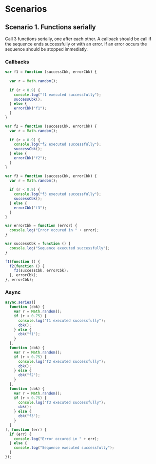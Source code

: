 # Scenarios

## Scenario 1. Functions serially
Call 3 functions serially, one after each other. A callback should be call if the sequence ends successfully or with an error.
If an error occurs the sequence should be stopped immediatly.

### Callbacks

```js
var f1 = function (successCbk, errorCbk) {
  
  var r = Math.random();
  
  if (r < 0.9) {
    console.log("f1 executed successfully");
    successCbk();
  } else {
    errorCbk("f1");
  }
}

var f2 = function (successCbk, errorCbk) {
  var r = Math.random();
  
  if (r < 0.9) {
    console.log("f2 executed successfully");
    successCbk();
  } else {
    errorCbk("f2");
  }
}

var f3 = function (successCbk, errorCbk) {
  var r = Math.random();
  
  if (r < 0.9) {
    console.log("f3 executed successfully");
    successCbk();
  } else {
    errorCbk("f3");
  }
}

var errorCbk = function (error) {
  console.log("Error occured in " + error);
}

var successCbk = function () {
  console.log("Sequence executed successfully");
}

f1(function () {
  f2(function () {
    f3(successCbk, errorCbk);
  }, errorCbk);
}, errorCbk);
```

### Async

```js
async.series([
  function (cbk) {
    var r = Math.random();
    if (r < 0.75) {
      console.log("f1 executed successfully");
      cbk();
    } else {
      cbk("f1");
    }
  },
  function (cbk) {
    var r = Math.random();
    if (r < 0.75) {
      console.log("f2 executed successfully");
      cbk();
    } else {
      cbk("f2");
    }
  },
  function (cbk) {
    var r = Math.random();
    if (r < 0.75) {
      console.log("f3 executed successfully");
      cbk();
    } else {
      cbk("f3");
    }
  }
], function (err) {
  if (err) {
    console.log("Error occured in " + err);
  } else {
    console.log("Sequence executed successfully");  
  }
});
```